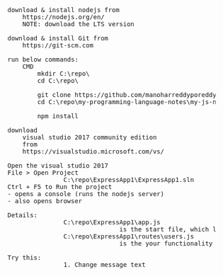 <pre>

	download & install nodejs from
		https://nodejs.org/en/
		NOTE: download the LTS version
		
	download & install Git from
		https://git-scm.com

	run below commands:
		CMD
			mkdir C:\repo\
			cd C:\repo\
			
			git clone https://github.com/manoharreddyporeddy/my-programming-language-notes.git
			cd C:\repo\my-programming-language-notes\my-js-nodejs\my-REST-JSON-node.js-example\
			
			npm install

	download
		visual studio 2017 community edition
		from
		https://visualstudio.microsoft.com/vs/
	
	Open the visual studio 2017
	File > Open Project
				   C:\repo\ExpressApp1\ExpressApp1.sln
	Ctrl + F5 to Run the project
	- opens a console (runs the nodejs server)
	- also opens browser

	Details:
				   C:\repo\ExpressApp1\app.js
								  is the start file, which load below file       
				   C:\repo\ExpressApp1\routes\users.js
								  is the your functionality

	Try this:
				   1. Change message text 

</pre>
